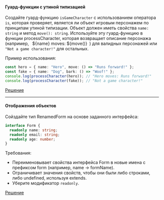 #### Гуард-функции с утиной типизацией

Создайте гуард-функцию `isGameCharacter` с использованием оператора `is`, которая проверяет, является ли объект игровым персонажем по принципам утиной типизации. Объект должен иметь свойства `name: string` и метод `move(): string`. Используйте эту гуард-функцию в функции processCharacter, которая возвращает описание персонажа (например, ` `${name} moves: ${move()}` `) для валидных персонажей или `"Not a game character!"` для остальных.

Пример использования:

```typescript
const hero = { name: "Hero", move: () => "Runs forward!" };
const fake = { name: "Dog", bark: () => "Woof!" };
console.log(processCharacter(hero)); // "Hero moves: Runs forward!"
console.log(processCharacter(fake)); // "Not a game character!"
```
[Решение](https://github.com/Urooook/Typescript/blob/main/HW5/guard.ts)
***

#### Отображения объектов

Сойздайте тип RenamedForm на основе заданного интерфейса:

```typescript
interface Form { 
  readonly name: string;
  readonly email: string; 
  readonly age: number;
}
```

Требования:

* Переименовывает свойства интерфейса Form в новые имена с префиксом form (например, name → formName).
* Ограничивает значения свойств, чтобы они были либо строками, либо undefined, используя extends.
* Уберите модификатор `readonly`.

[Решение](https://github.com/Urooook/Typescript/blob/main/HW5/renamedForm.ts)
